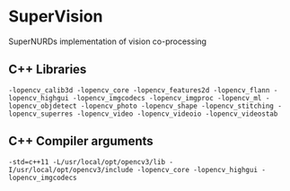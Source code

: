 # SuperVision
SuperNURDs implementation of vision co-processing

## C++ Libraries
	-lopencv_calib3d -lopencv_core -lopencv_features2d -lopencv_flann -lopencv_highgui -lopencv_imgcodecs -lopencv_imgproc -lopencv_ml -lopencv_objdetect -lopencv_photo -lopencv_shape -lopencv_stitching -lopencv_superres -lopencv_video -lopencv_videoio -lopencv_videostab

## C++ Compiler arguments
	-std=c++11 -L/usr/local/opt/opencv3/lib -I/usr/local/opt/opencv3/include -lopencv_core -lopencv_highgui -lopencv_imgcodecs